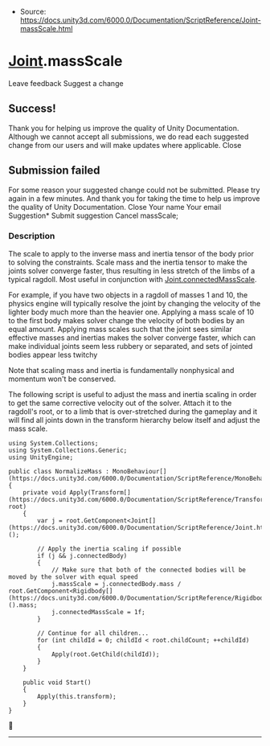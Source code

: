* Source: https://docs.unity3d.com/6000.0/Documentation/ScriptReference/Joint-massScale.html

#  [Joint](https://docs.unity3d.com/6000.0/Documentation/ScriptReference/Joint.html).massScale
Leave feedback
Suggest a change
## Success!
Thank you for helping us improve the quality of Unity Documentation. Although we cannot accept all submissions, we do read each suggested change from our users and will make updates where applicable.
Close
## Submission failed
For some reason your suggested change could not be submitted. Please <a>try again</a> in a few minutes. And thank you for taking the time to help us improve the quality of Unity Documentation.
Close
Your name Your email Suggestion* Submit suggestion
Cancel
massScale; 
### Description
The scale to apply to the inverse mass and inertia tensor of the body prior to solving the constraints.
Scale mass and the inertia tensor to make the joints solver converge faster, thus resulting in less stretch of the limbs of a typical ragdoll. Most useful in conjunction with [Joint.connectedMassScale](https://docs.unity3d.com/6000.0/Documentation/ScriptReference/Joint-connectedMassScale.html).  
  
For example, if you have two objects in a ragdoll of masses 1 and 10, the physics engine will typically resolve the joint by changing the velocity of the lighter body much more than the heavier one. Applying a mass scale of 10 to the first body makes solver change the velocity of both bodies by an equal amount. Applying mass scales such that the joint sees similar effective masses and inertias makes the solver converge faster, which can make individual joints seem less rubbery or separated, and sets of jointed bodies appear less twitchy  
  
Note that scaling mass and inertia is fundamentally nonphysical and momentum won't be conserved.  
  
The following script is useful to adjust the mass and inertia scaling in order to get the same corrective velocity out of the solver. Attach it to the ragdoll's root, or to a limb that is over-stretched during the gameplay and it will find all joints down in the transform hierarchy below itself and adjust the mass scale.
```
using System.Collections;
using System.Collections.Generic;
using UnityEngine;  
  
public class NormalizeMass : MonoBehaviour[](https://docs.unity3d.com/6000.0/Documentation/ScriptReference/MonoBehaviour.html)
{
    private void Apply(Transform[](https://docs.unity3d.com/6000.0/Documentation/ScriptReference/Transform.html) root)
    {
        var j = root.GetComponent<Joint[](https://docs.unity3d.com/6000.0/Documentation/ScriptReference/Joint.html)>();  
  
        // Apply the inertia scaling if possible
        if (j && j.connectedBody)
        {
            // Make sure that both of the connected bodies will be moved by the solver with equal speed
            j.massScale = j.connectedBody.mass / root.GetComponent<Rigidbody[](https://docs.unity3d.com/6000.0/Documentation/ScriptReference/Rigidbody.html)>().mass;
            j.connectedMassScale = 1f;
        }  
  
        // Continue for all children...
        for (int childId = 0; childId < root.childCount; ++childId)
        {
            Apply(root.GetChild(childId));
        }
    }  
  
    public void Start()
    {
        Apply(this.transform);
    }
}

```

* * *
